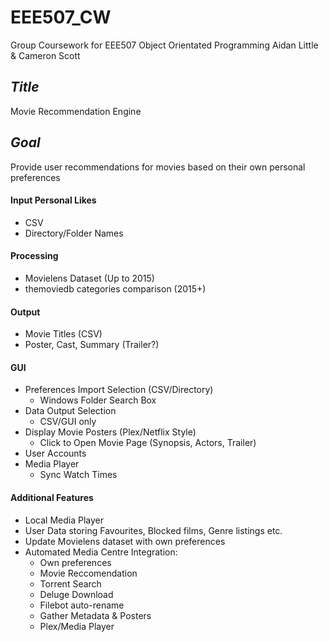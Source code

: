 # EEE507_CW
Group Coursework for EEE507 Object Orientated Programming
Aidan Little & Cameron Scott

## *Title*
Movie Recommendation Engine

## *Goal*
Provide user recommendations for movies based on their own personal preferences

#### Input Personal Likes
- CSV
- Directory/Folder Names

#### Processing
- Movielens Dataset (Up to 2015)
- themoviedb categories comparison (2015+)

#### Output
- Movie Titles (CSV)
- Poster, Cast, Summary (Trailer?)

#### GUI
- Preferences Import Selection (CSV/Directory)
  - Windows Folder Search Box
- Data Output Selection
  - CSV/GUI only
- Display Movie Posters (Plex/Netflix Style)
  - Click to Open Movie Page (Synopsis, Actors, Trailer)
- User Accounts
- Media Player
  - Sync Watch Times

#### Additional Features
- Local Media Player
- User Data storing Favourites, Blocked films, Genre listings etc.
- Update Movielens dataset with own preferences
- Automated Media Centre Integration:
  - Own preferences
  - Movie Reccomendation
  - Torrent Search
  - Deluge Download
  - Filebot auto-rename
  - Gather Metadata & Posters
  - Plex/Media Player
